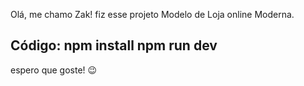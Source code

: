 Olá, me chamo Zak! fiz esse projeto Modelo de Loja online Moderna.

Código:
npm install
npm run dev
----

espero que goste! 😉
